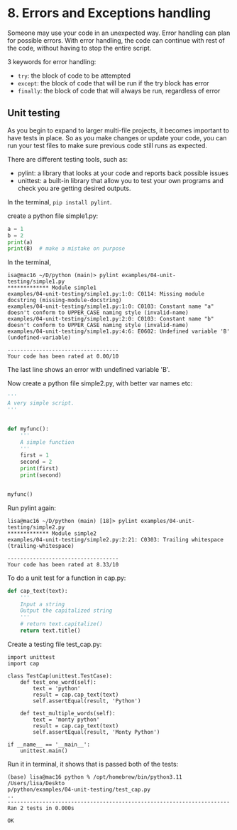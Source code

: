 # 8. Errors and Exceptions handling
Someone may use your code in an unexpected way. Error handling can plan for possible errors. With error handling, the code can continue with rest of the code, without having to stop the entire script. 

3 keywords for error handling:
- `try`: the block of code to be attempted
- `except`: the block of code that will be run if the try block has error
- `finally`: the block of code that will always be run, regardless of error

## Unit testing
As you begin to expand to larger multi-file projects, it becomes important to have tests in place. So as you make changes or update your code, you can run your test files to make sure previous code still runs as expected. 

There are different testing tools, such as:
- pylint: a library that looks at your code and reports back possible issues
- unittest: a built-in library that allow you to test your own programs and check you are getting desired outputs. 

In the terminal, `pip install pylint`. 

create a python file simple1.py: 
```python
a = 1
b = 2
print(a)
print(B)  # make a mistake on purpose
```
In the terminal, 
```console
isa@mac16 ~/D/python (main)> pylint examples/04-unit-testing/simple1.py 
************* Module simple1
examples/04-unit-testing/simple1.py:1:0: C0114: Missing module docstring (missing-module-docstring)
examples/04-unit-testing/simple1.py:1:0: C0103: Constant name "a" doesn't conform to UPPER_CASE naming style (invalid-name)
examples/04-unit-testing/simple1.py:2:0: C0103: Constant name "b" doesn't conform to UPPER_CASE naming style (invalid-name)
examples/04-unit-testing/simple1.py:4:6: E0602: Undefined variable 'B' (undefined-variable)

-----------------------------------
Your code has been rated at 0.00/10
```

The last line shows an error with undefined variable 'B'. 

Now create a python file simple2.py, with better var names etc:
```python
'''
A very simple script. 
'''


def myfunc():
    '''
    A simple function
    '''
    first = 1
    second = 2
    print(first)
    print(second)


myfunc()
```

Run pylint again:
```console
lisa@mac16 ~/D/python (main) [18]> pylint examples/04-unit-testing/simple2.py
************* Module simple2
examples/04-unit-testing/simple2.py:2:21: C0303: Trailing whitespace (trailing-whitespace)

-----------------------------------
Your code has been rated at 8.33/10
```

To do a unit test for a function in cap.py:
```python
def cap_text(text):
    '''
    Input a string
    Output the capitalized string
    '''
    # return text.capitalize()
    return text.title()

```

Create a testing file test_cap.py:
```
import unittest
import cap

class TestCap(unittest.TestCase):
    def test_one_word(self):
        text = 'python'
        result = cap.cap_text(text)
        self.assertEqual(result, 'Python')

    def test_multiple_words(self):
        text = 'monty python'
        result = cap.cap_text(text)
        self.assertEqual(result, 'Monty Python')

if __name__ == '__main__':
    unittest.main()

```

Run it in terminal, it shows that is passed both of the tests:
```console
(base) lisa@mac16 python % /opt/homebrew/bin/python3.11 /Users/lisa/Deskto
p/python/examples/04-unit-testing/test_cap.py
..
----------------------------------------------------------------------
Ran 2 tests in 0.000s

OK
```






